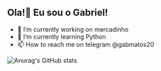 ## Ola!👋 Eu sou o Gabriel! 

- 🔭 I’m currently working on mercadinho
- 🌱 I’m currently learning Python
- 📫 How to reach me on telegram @gabmatos20

![Anurag's GitHub stats](https://github-readme-stats.vercel.app/api?username=sukunadotjpg&show_icons=true&theme=gruvbox)



